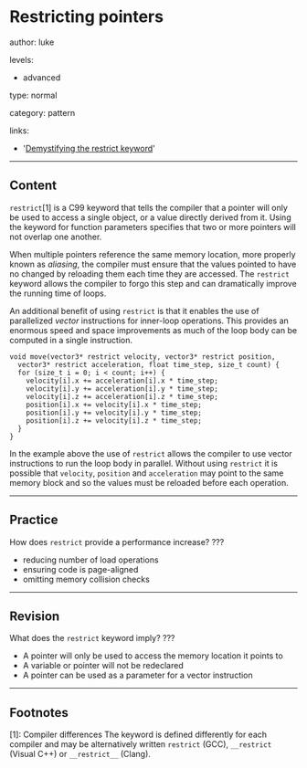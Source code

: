 # Restricting pointers
author: luke

levels:

  - advanced

type: normal

category: pattern

links:

  - '[Demystifying the restrict keyword](http://cellperformance.beyond3d.com/articles/2006/05/demystifying-the-restrict-keyword.html)'

---
## Content

`restrict`[1] is a C99 keyword that tells the compiler that a pointer will only
be used to access a single object, or a value directly derived from it. Using
the keyword for function parameters specifies that two or more pointers
will not overlap one another.

When multiple pointers reference the same memory location, more properly known
as *aliasing*, the compiler must ensure that the values pointed to have no
changed by reloading them each time they are accessed. The `restrict` keyword
allows the compiler to forgo this step and can dramatically improve the running
time of loops.

An additional benefit of using `restrict` is that it enables the use of
parallelized *vector* instructions for inner-loop operations. This provides an
enormous speed and space improvements as much of the loop body can be computed
in a single instruction.

```
void move(vector3* restrict velocity, vector3* restrict position,
  vector3* restrict acceleration, float time_step, size_t count) {
  for (size_t i = 0; i < count; i++) {
    velocity[i].x += acceleration[i].x * time_step;
    velocity[i].y += acceleration[i].y * time_step;
    velocity[i].z += acceleration[i].z * time_step;
    position[i].x += velocity[i].x * time_step;
    position[i].y += velocity[i].y * time_step;
    position[i].z += velocity[i].z * time_step;
  }
}
```

In the example above the use of `restrict` allows the compiler to use vector
instructions to run the loop body in parallel. Without using `restrict` it is
possible that `velocity`, `position` and `acceleration` may point to the same
memory block and so the values must be reloaded before each operation.

---
## Practice

How does `restrict` provide a performance increase?
???

* reducing number of load operations
* ensuring code is page-aligned
* omitting memory collision checks

---
## Revision

What does the `restrict` keyword imply?
???

* A pointer will only be used to access the memory location it points to
* A variable or pointer will not be redeclared
* A pointer can be used as a parameter for a vector instruction

---
## Footnotes

[1]: Compiler differences
The keyword is defined differently for each compiler and may be alternatively
written `restrict` (GCC), `__restrict` (Visual C++) or `__restrict__` (Clang).
